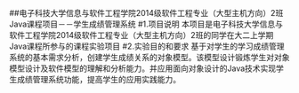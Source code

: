 ##电子科技大学信息与软件工程学院2014级软件工程专业（大型主机方向）2班Java课程项目－－学生成绩管理系统
#1.项目说明
本项目是电子科技大学信息与软件工程学院2014级软件工程专业（大型主机方向）2班的同学在大二上学期Java课程所参与的课程实验项目
#2.实验目的和要求
基于对学生的学习成绩管理系统的基本需求分析，创建学生成绩关系的对象模型。该模型设计锻炼学生对对象模型设计及软件模型的理解和分析能力。并应用面向对象设计的Java技术实现学生成绩管理系统功能，提高学生的应用实践能力。
